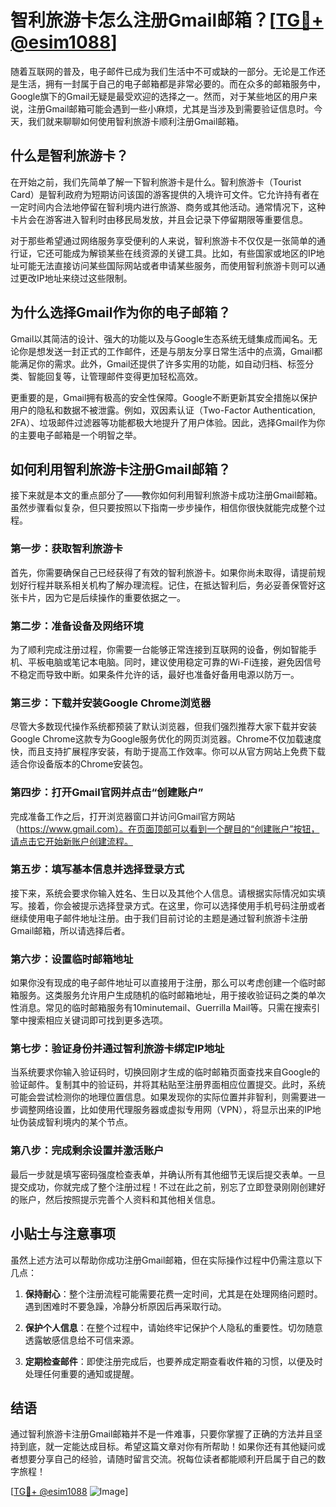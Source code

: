 # 智利旅游卡怎么注册Gmail邮箱？[[TG💪+ @esim1088](https://t.me/s/esim1088)]

随着互联网的普及，电子邮件已成为我们生活中不可或缺的一部分。无论是工作还是生活，拥有一封属于自己的电子邮箱都是非常必要的。而在众多的邮箱服务中，Google旗下的Gmail无疑是最受欢迎的选择之一。然而，对于某些地区的用户来说，注册Gmail邮箱可能会遇到一些小麻烦，尤其是当涉及到需要验证信息时。今天，我们就来聊聊如何使用智利旅游卡顺利注册Gmail邮箱。

## 什么是智利旅游卡？

在开始之前，我们先简单了解一下智利旅游卡是什么。智利旅游卡（Tourist Card）是智利政府为短期访问该国的游客提供的入境许可文件。它允许持有者在一定时间内合法地停留在智利境内进行旅游、商务或其他活动。通常情况下，这种卡片会在游客进入智利时由移民局发放，并且会记录下停留期限等重要信息。

对于那些希望通过网络服务享受便利的人来说，智利旅游卡不仅仅是一张简单的通行证，它还可能成为解锁某些在线资源的关键工具。比如，有些国家或地区的IP地址可能无法直接访问某些国际网站或者申请某些服务，而使用智利旅游卡则可以通过更改IP地址来绕过这些限制。

## 为什么选择Gmail作为你的电子邮箱？

Gmail以其简洁的设计、强大的功能以及与Google生态系统无缝集成而闻名。无论你是想发送一封正式的工作邮件，还是与朋友分享日常生活中的点滴，Gmail都能满足你的需求。此外，Gmail还提供了许多实用的功能，如自动归档、标签分类、智能回复等，让管理邮件变得更加轻松高效。

更重要的是，Gmail拥有极高的安全性保障。Google不断更新其安全措施以保护用户的隐私和数据不被泄露。例如，双因素认证（Two-Factor Authentication, 2FA）、垃圾邮件过滤器等功能都极大地提升了用户体验。因此，选择Gmail作为你的主要电子邮箱是一个明智之举。

## 如何利用智利旅游卡注册Gmail邮箱？

接下来就是本文的重点部分了——教你如何利用智利旅游卡成功注册Gmail邮箱。虽然步骤看似复杂，但只要按照以下指南一步步操作，相信你很快就能完成整个过程。

### 第一步：获取智利旅游卡

首先，你需要确保自己已经获得了有效的智利旅游卡。如果你尚未取得，请提前规划好行程并联系相关机构了解办理流程。记住，在抵达智利后，务必妥善保管好这张卡片，因为它是后续操作的重要依据之一。

### 第二步：准备设备及网络环境

为了顺利完成注册过程，你需要一台能够正常连接到互联网的设备，例如智能手机、平板电脑或笔记本电脑。同时，建议使用稳定可靠的Wi-Fi连接，避免因信号不稳定而导致中断。如果条件允许的话，最好也准备好备用电源以防万一。

### 第三步：下载并安装Google Chrome浏览器

尽管大多数现代操作系统都预装了默认浏览器，但我们强烈推荐大家下载并安装Google Chrome这款专为Google服务优化的网页浏览器。Chrome不仅加载速度快，而且支持扩展程序安装，有助于提高工作效率。你可以从官方网站上免费下载适合你设备版本的Chrome安装包。

### 第四步：打开Gmail官网并点击“创建账户”

完成准备工作之后，打开浏览器窗口并访问Gmail官方网站（https://www.gmail.com）。在页面顶部可以看到一个醒目的“创建账户”按钮，请点击它开始新账户创建流程。

### 第五步：填写基本信息并选择登录方式

接下来，系统会要求你输入姓名、生日以及其他个人信息。请根据实际情况如实填写。接着，你会被提示选择登录方式。在这里，你可以选择使用手机号码注册或者继续使用电子邮件地址注册。由于我们目前讨论的主题是通过智利旅游卡注册Gmail邮箱，所以请选择后者。

### 第六步：设置临时邮箱地址

如果你没有现成的电子邮件地址可以直接用于注册，那么可以考虑创建一个临时邮箱服务。这类服务允许用户生成随机的临时邮箱地址，用于接收验证码之类的单次性消息。常见的临时邮箱服务有10minutemail、Guerrilla Mail等。只需在搜索引擎中搜索相应关键词即可找到更多选项。

### 第七步：验证身份并通过智利旅游卡绑定IP地址

当系统要求你输入验证码时，切换回刚才生成的临时邮箱页面查找来自Google的验证邮件。复制其中的验证码，并将其粘贴至注册界面相应位置提交。此时，系统可能会尝试检测你的地理位置信息。如果发现你的实际位置并非智利，则需要进一步调整网络设置，比如使用代理服务器或虚拟专用网（VPN），将显示出来的IP地址伪装成智利境内的某个节点。

### 第八步：完成剩余设置并激活账户

最后一步就是填写密码强度检查表单，并确认所有其他细节无误后提交表单。一旦提交成功，你就完成了整个注册过程！不过在此之前，别忘了立即登录刚刚创建好的账户，然后按照提示完善个人资料和其他相关信息。

## 小贴士与注意事项

虽然上述方法可以帮助你成功注册Gmail邮箱，但在实际操作过程中仍需注意以下几点：

1. **保持耐心**：整个注册流程可能需要花费一定时间，尤其是在处理网络问题时。遇到困难时不要急躁，冷静分析原因后再采取行动。
   
2. **保护个人信息**：在整个过程中，请始终牢记保护个人隐私的重要性。切勿随意透露敏感信息给不可信来源。

3. **定期检查邮件**：即使注册完成后，也要养成定期查看收件箱的习惯，以便及时处理任何重要的通知或提醒。

## 结语

通过智利旅游卡注册Gmail邮箱并不是一件难事，只要你掌握了正确的方法并且坚持到底，就一定能达成目标。希望这篇文章对你有所帮助！如果你还有其他疑问或者想要分享自己的经验，请随时留言交流。祝每位读者都能顺利开启属于自己的数字旅程！

[[TG💪+ @esim1088](https://t.me/s/esim1088) ![Image](https://i.postimg.cc/4NQfJmqS/Snipaste-2025-05-13-00-14-12.png)]
